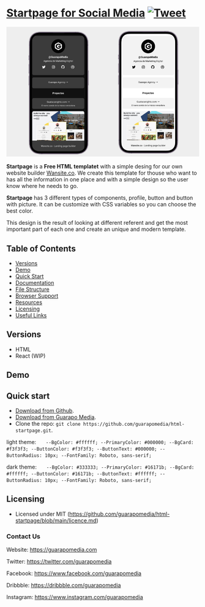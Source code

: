 # [Startpage for Social Media]() [![Tweet](https://img.shields.io/twitter/url/http/shields.io.svg?style=social&logo=twitter)](https://twitter.com/intent/tweet?url=https://www.guarapomedia.com/product/startpage&text=Check%20Startpage%20made%20by%20@GuarapoMedia%20#html%20https://www.guarapomedia.com/product/material-kit)

![image](./assets/images/preview.jpg)

**Startpage** is a **Free HTML templatet** with a simple desing for our own website builder [Wansite.co](https://wansite.co). We create this template for thouse who want to has all the information in one place and with a simple design so the user know where he needs to go.

**Startpage** has 3 different types of components, profile, button and button with picture. It can be customize with CSS variables so you can choose the best color.

This design is the result of looking at different referent and get the most important part of each one and create an unique and modern template. 

## Table of Contents

* [Versions](#versions)
* [Demo](#demo)
* [Quick Start](#quick-start)
* [Documentation](#documentation)
* [File Structure](#file-structure)
* [Browser Support](#browser-support)
* [Resources](#resources)
* [Licensing](#licensing)
* [Useful Links](#useful-links)

## Versions

- HTML
- React (WIP)

## Demo



## Quick start

- [Download from Github](https://guarapomedia.github.io/html-startpage/).
- [Download from Guarapo Media](https://guarapomedia.com).
- Clone the repo: `git clone https://github.com/guarapomedia/html-startpage.git`.

light theme:
`   --BgColor: #ffffff;
    --PrimaryColor: #000000;
    --BgCard: #f3f3f3;
    --ButtonColor: #f3f3f3;
    --ButtonText: #000000;
    --ButtonRadius: 10px;
    --FontFamily: Roboto, sans-serif;`

dark theme:
`   --BgColor: #333333;
    --PrimaryColor: #16171b;
    --BgCard: #ffffff;
    --ButtonColor: #16171b;
    --ButtonText: #ffffff;
    --ButtonRadius: 10px;
    --FontFamily: Roboto, sans-serif;`

## Licensing

- Licensed under MIT (https://github.com/guarapomedia/html-startpage/blob/main/licence.md)

### Contact Us

Website: <https://guarapomedia.com>

Twitter: <https://twitter.com/guarapomedia>

Facebook: <https://www.facebook.com/guarapomedia>

Dribbble: <https://dribbble.com/guarapomedia>

Instagram: <https://www.instagram.com/guarapomedia>